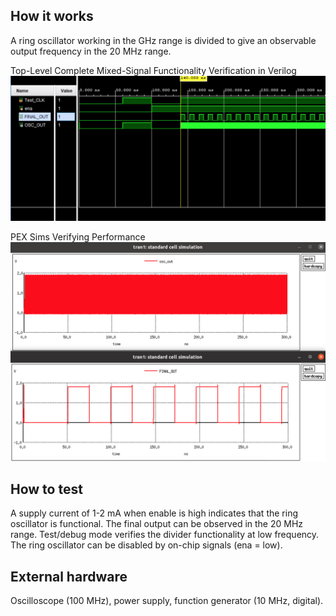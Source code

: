 <!---

This file is used to generate your project datasheet. Please fill in the information below and delete any unused
sections.

You can also include images in this folder and reference them in the markdown. Each image must be less than
512 kb in size, and the combined size of all images must be less than 1 MB.
-->

## How it works

A ring oscillator working in the GHz range is divided to give an observable output frequency in the 20 MHz range.

Top-Level Complete Mixed-Signal Functionality Verification in Verilog
![functionality](functionality_GHz-oscillator-divider.png)

PEX Sims Verifying Performance
![ngspice output](spice_GHz_ring-MHz_divout.png)

## How to test

A supply current of 1-2 mA when enable is high indicates that the ring oscillator is functional. The final output can be observed in the 20 MHz range. Test/debug mode verifies the divider functionality at low frequency. The ring oscillator can be disabled by on-chip signals (ena = low).

## External hardware

Oscilloscope (100 MHz), power supply, function generator (10 MHz, digital).
